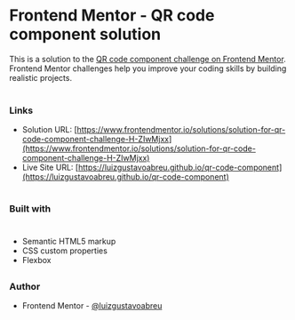 # Frontend Mentor - QR code component solution

This is a solution to the [QR code component challenge on Frontend Mentor](https://www.frontendmentor.io/challenges/qr-code-component-iux_sIO_H). Frontend Mentor challenges help you improve your coding skills by building realistic projects.  
 
### Links

- Solution URL: [https://www.frontendmentor.io/solutions/solution-for-qr-code-component-challenge-H-ZIwMjxx](https://www.frontendmentor.io/solutions/solution-for-qr-code-component-challenge-H-ZIwMjxx)
- Live Site URL: [https://luizgustavoabreu.github.io/qr-code-component](https://luizgustavoabreu.github.io/qr-code-component)

#
##
### Built with
#
- Semantic HTML5 markup
- CSS custom properties
- Flexbox

##

### Author

- Frontend Mentor - [@luizgustavoabreu](https://www.frontendmentor.io/profile/luizgustavoabreu)